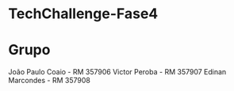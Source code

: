 # TechChallenge-Fase4

# Grupo
João Paulo Coaio - RM 357906
Victor Peroba - RM 357907
Edinan Marcondes - RM 357908

